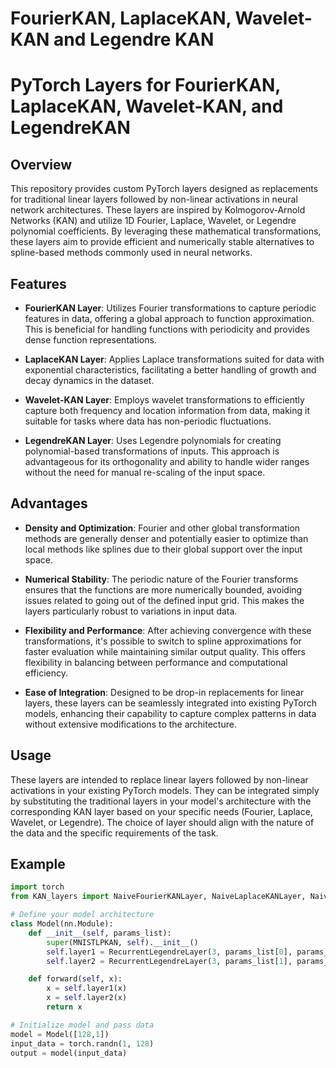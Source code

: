 # FourierKAN, LaplaceKAN, Wavelet-KAN and Legendre KAN

# PyTorch Layers for FourierKAN, LaplaceKAN, Wavelet-KAN, and LegendreKAN

## Overview
This repository provides custom PyTorch layers designed as replacements for traditional linear layers followed by non-linear activations in neural network architectures. These layers are inspired by Kolmogorov-Arnold Networks (KAN) and utilize 1D Fourier, Laplace, Wavelet, or Legendre polynomial coefficients. By leveraging these mathematical transformations, these layers aim to provide efficient and numerically stable alternatives to spline-based methods commonly used in neural networks.

## Features
- **FourierKAN Layer**: Utilizes Fourier transformations to capture periodic features in data, offering a global approach to function approximation. This is beneficial for handling functions with periodicity and provides dense function representations.
  
- **LaplaceKAN Layer**: Applies Laplace transformations suited for data with exponential characteristics, facilitating a better handling of growth and decay dynamics in the dataset.

- **Wavelet-KAN Layer**: Employs wavelet transformations to efficiently capture both frequency and location information from data, making it suitable for tasks where data has non-periodic fluctuations.

- **LegendreKAN Layer**: Uses Legendre polynomials for creating polynomial-based transformations of inputs. This approach is advantageous for its orthogonality and ability to handle wider ranges without the need for manual re-scaling of the input space.

## Advantages
- **Density and Optimization**: Fourier and other global transformation methods are generally denser and potentially easier to optimize than local methods like splines due to their global support over the input space.
  
- **Numerical Stability**: The periodic nature of the Fourier transforms ensures that the functions are more numerically bounded, avoiding issues related to going out of the defined input grid. This makes the layers particularly robust to variations in input data.

- **Flexibility and Performance**: After achieving convergence with these transformations, it's possible to switch to spline approximations for faster evaluation while maintaining similar output quality. This offers flexibility in balancing between performance and computational efficiency.

- **Ease of Integration**: Designed to be drop-in replacements for linear layers, these layers can be seamlessly integrated into existing PyTorch models, enhancing their capability to capture complex patterns in data without extensive modifications to the architecture.

## Usage
These layers are intended to replace linear layers followed by non-linear activations in your existing PyTorch models. They can be integrated simply by substituting the traditional layers in your model's architecture with the corresponding KAN layer based on your specific needs (Fourier, Laplace, Wavelet, or Legendre). The choice of layer should align with the nature of the data and the specific requirements of the task.

## Example
```python
import torch
from KAN_layers import NaiveFourierKANLayer, NaiveLaplaceKANLayer, NaiveWaveletKANLayer, RecurrentLegendreLayer

# Define your model architecture
class Model(nn.Module):
    def __init__(self, params_list):
        super(MNISTLPKAN, self).__init__()
        self.layer1 = RecurrentLegendreLayer(3, params_list[0], params_list[1])
        self.layer2 = RecurrentLegendreLayer(3, params_list[1], params_list[2])

    def forward(self, x):
        x = self.layer1(x)
        x = self.layer2(x)
        return x

# Initialize model and pass data
model = Model([128,1])
input_data = torch.randn(1, 128)
output = model(input_data)

